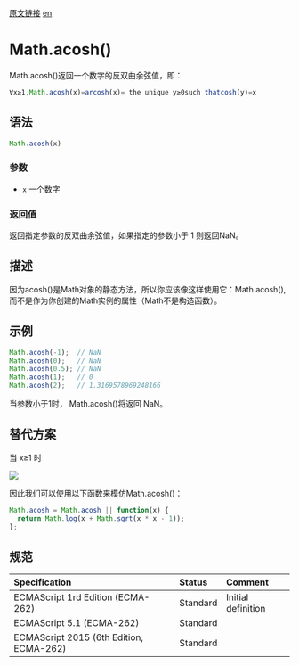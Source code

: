 <a href="https://developer.mozilla.org/zh-CN/docs/Web/JavaScript/Reference/Global_Objects/Math/%E5%8F%8D%E5%8F%8C%E6%9B%B2%E4%BD%99%E5%BC%A6%E5%80%BC" target="_blank">原文链接</a>
<a href="https://developer.mozilla.org/en-US/docs/Web/JavaScript/Reference/Global_Objects/Math/acosh" target="_blank">en</a>

# Math.acosh()

Math.acosh()返回一个数字的反双曲余弦值，即：

```javascript
∀x≥1,Math.acosh(x)=arcosh(x)= the unique y≥0such thatcosh(y)=x
```

## 语法

```javascript
Math.acosh(x)
```

### 参数
* `x` 一个数字

### 返回值

返回指定参数的反双曲余弦值，如果指定的参数小于 1 则返回NaN。

## 描述

因为acosh()是Math对象的静态方法，所以你应该像这样使用它：Math.acosh(), 而不是作为你创建的Math实例的属性（Math不是构造函数）。

## 示例

```javascript
Math.acosh(-1);  // NaN
Math.acosh(0);   // NaN
Math.acosh(0.5); // NaN
Math.acosh(1);   // 0
Math.acosh(2);   // 1.3169578969248166
```

当参数小于1时， Math.acosh()将返回 NaN。

## 替代方案

当 x≥1 时

![](images/1_3.png)

因此我们可以使用以下函数来模仿Math.acosh()：

```javascript
Math.acosh = Math.acosh || function(x) {
  return Math.log(x + Math.sqrt(x * x - 1));
};
```

## 规范

| Specification                           | Status   | Comment            |
|:----------------------------------------|:---------|:-------------------|
| ECMAScript 1rd Edition (ECMA-262)       | Standard | Initial definition |
| ECMAScript 5.1 (ECMA-262)               | Standard |                    |
| ECMAScript 2015 (6th Edition, ECMA-262) | Standard |                    |